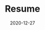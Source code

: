---
title: "Resume"
date: 2020-12-27
description: My resume
type: resume
enableToc: false
header:
  image: 
    src: "https://avatars2.githubusercontent.com/u/44942700"
    height: 100
    alt: resume image
  infos:
    name: Jeonghun-Ban
    email: junghoon.ban@gmail.com
    phone: 010-4955-1380
    addr: 경기도 광명시 양지로 7
    website: https://jeonghun-ban.github.io/
items:
  - title: 학력
    sections:
      - title: 명지대학교
        subtitle: 융합소프트웨어 학부 응용소프트웨어 전공
        startDate: 2018-03-01
        endDateText: 휴학
        contents: |
            - 명지대학교 창업경진대회 우수상 (2019.11)
            - 명지대학교 융합소프트웨어학부 제1회 공모전 우수상 (2019.11)
            - 명지대학교 DIY 해외도전 프로그램 미국 실리콘밸리 연수 (2019.12 ~ 2020.01)

  - title: 경력
    sections:
      - title: 엘리스(Elice)
        subtitle: 백엔드 개발자
        startDate: 2020-04-02
        endDate: 2020-05-01
        contents: |
            - 플라스크 기반 API서버의 유닛 테스트
            - 등록된 이슈들을 해결(슬랙봇 기능 개선 등)
      - title: 멋쟁이사자처럼 at 명지대(likelionMJU)
        subtitle: 7기 운영진
        startDate: 2018-12-01
        endDate: 2020-02-01
        contents: |
            - 7기 장고 스터디 진행
            - 8기 운영진 교육 및 지원사이트 개발

  - title: 수상
    sections:
      - title: 2019 창업경진대회 우수상
        subtitle: 명지대학교 창업지원단
        startDate: 2019-11-01
        contents: |
            오프라인 음식 예약 및 주문 서비스 [baroeat](https://github.com/Jeonghun-Ban/baroeat)으로 '우수상' 수상하였습니다.
      - title: 융합소프트웨어학부 공모전 우수상
        subtitle: 명지대학교 융합소프트웨어 학부
        startDate: 2019-11-01
        contents: |
            정신없는 아침시간 유용한 정보를 빠르게 제공하는 애플리케이션 [TheJA](https://github.com/Jeonghun-Ban/TheJA)로 '우수상' 수상하였습니다.
---